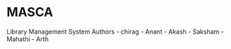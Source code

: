 # MASCA
Library Management System
Authors - chirag
        - Anant
        - Akash
        - Saksham
        - Mahathi
        - Arth
